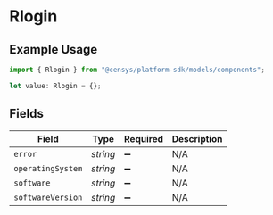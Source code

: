 # Rlogin

## Example Usage

```typescript
import { Rlogin } from "@censys/platform-sdk/models/components";

let value: Rlogin = {};
```

## Fields

| Field              | Type               | Required           | Description        |
| ------------------ | ------------------ | ------------------ | ------------------ |
| `error`            | *string*           | :heavy_minus_sign: | N/A                |
| `operatingSystem`  | *string*           | :heavy_minus_sign: | N/A                |
| `software`         | *string*           | :heavy_minus_sign: | N/A                |
| `softwareVersion`  | *string*           | :heavy_minus_sign: | N/A                |